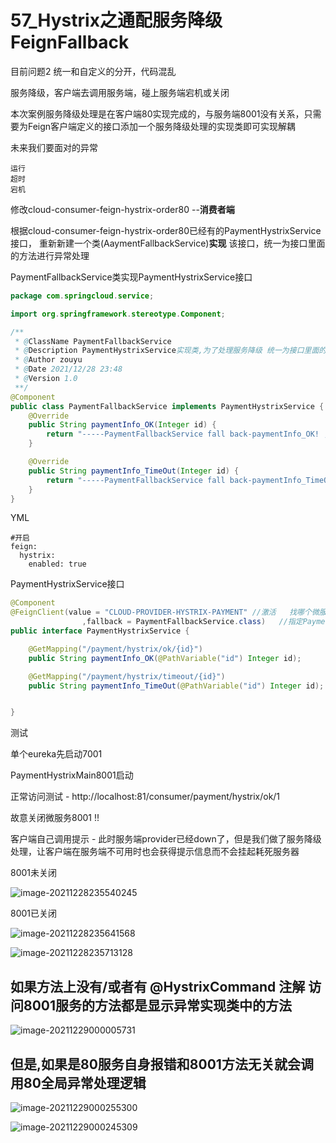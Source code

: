 # 57_Hystrix之通配服务降级FeignFallback

目前问题2 统一和自定义的分开，代码混乱

服务降级，客户端去调用服务端，碰上服务端宕机或关闭

本次案例服务降级处理是在客户端80实现完成的，与服务端8001没有关系，只需要为Feign客户端定义的接口添加一个服务降级处理的实现类即可实现解耦

未来我们要面对的异常

    运行
    超时
    宕机

修改cloud-consumer-feign-hystrix-order80 --**消费者端**

根据cloud-consumer-feign-hystrix-order80已经有的PaymentHystrixService接口，
重新新建一个类(AaymentFallbackService)**实现** 该接口，统一为接口里面的方法进行异常处理

PaymentFallbackService类实现PaymentHystrixService接口


```java
package com.springcloud.service;

import org.springframework.stereotype.Component;

/**
 * @ClassName PaymentFallbackService
 * @Description PaymentHystrixService实现类,为了处理服务降级 统一为接口里面的方法进行异常处理
 * @Author zouyu
 * @Date 2021/12/28 23:48
 * @Version 1.0
 **/
@Component
public class PaymentFallbackService implements PaymentHystrixService {
    @Override
    public String paymentInfo_OK(Integer id) {
        return "-----PaymentFallbackService fall back-paymentInfo_OK! ,o(╥﹏╥)o";
    }

    @Override
    public String paymentInfo_TimeOut(Integer id) {
        return "-----PaymentFallbackService fall back-paymentInfo_TimeOut! ,o(╥﹏╥)o";
    }
}

```

YML

```
#开启
feign:
  hystrix:
    enabled: true
```

PaymentHystrixService接口

```java
@Component
@FeignClient(value = "CLOUD-PROVIDER-HYSTRIX-PAYMENT" //激活   找哪个微服务
                ,fallback = PaymentFallbackService.class)   //指定PaymentFallbackService类  所有方法异常处理类
public interface PaymentHystrixService {

    @GetMapping("/payment/hystrix/ok/{id}")
    public String paymentInfo_OK(@PathVariable("id") Integer id);

    @GetMapping("/payment/hystrix/timeout/{id}")
    public String paymentInfo_TimeOut(@PathVariable("id") Integer id);


}
```

测试

单个eureka先启动7001

PaymentHystrixMain8001启动

正常访问测试 - http://localhost:81/consumer/payment/hystrix/ok/1

故意关闭微服务8001 !! 

客户端自己调用提示 - 此时服务端provider已经down了，但是我们做了服务降级处理，让客户端在服务端不可用时也会获得提示信息而不会挂起耗死服务器

8001未关闭

![image-20211228235540245](https://gitee.com/zouyu0310/images/raw/master/img/20211228235540.png)

8001已关闭



![image-20211228235641568](https://gitee.com/zouyu0310/images/raw/master/img/20211228235641.png)

![image-20211228235713128](https://gitee.com/zouyu0310/images/raw/master/img/20211228235713.png)



## 如果方法上没有/或者有    @HystrixCommand  注解  访问8001服务的方法都是显示异常实现类中的方法

![image-20211229000005731](https://gitee.com/zouyu0310/images/raw/master/img/20211229000005.png)

## 但是,如果是80服务自身报错和8001方法无关就会调用80全局异常处理逻辑

![image-20211229000255300](https://gitee.com/zouyu0310/images/raw/master/img/20211229000255.png)

![image-20211229000245309](https://gitee.com/zouyu0310/images/raw/master/img/20211229000245.png)